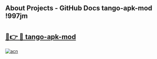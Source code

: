 ## About Projects - GitHub Docs tango-apk-mod !997jm

# <h2><a href="https://andorid.site?title=tango-apk-mod&ref=13PRO">🔗👉 🔴 tango-apk-mod</a></h2>

[![acn](https://github.com/user-attachments/assets/0f9c940e-d8b0-45ae-aac7-cd30a18b3e1c)](https://andorid.site?title=tango-apk-mod&ref=13PRO)

